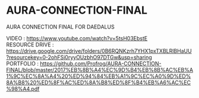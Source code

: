 # AURA-CONNECTION-FINAL
AURA CONNECTION FINAL FOR DAEDALUS

VIDEO : https://www.youtube.com/watch?v=5tsH03EbstE  
RESOURCE DRIVE : https://drive.google.com/drive/folders/0B6RQNKzrh7YHX1pxTXBLRlBHaUU?resourcekey=0-2ohFSi0ryyOUzbhO97DTGw&usp=sharing  
PORTFOLIO : https://github.com/Profrog/AURA-CONNECTION-FINAL/blob/master/2017%EB%8B%A4%EC%9D%B4%EB%8B%AC%EB%A1%9C%EC%8A%A4%20%ED%94%84%EB%A1%9C%EC%A0%9D%ED%8A%B8%20%ED%8F%AC%ED%8A%B8%ED%8F%B4%EB%A6%AC%EC%98%A4.pdf    

